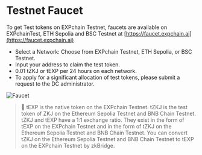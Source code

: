 # Testnet Faucet

To get Test tokens on EXPchain Testnet, faucets are available on EXPchainTest, ETH Sepolia and BSC Testnet at [https://faucet.expchain.ai](https://faucet.expchain.ai)

- Select a Network: Choose from EXPchain Testnet, ETH Sepolia, or BSC Testnet.
- Input your address to claim the test token.
- 0.01 tZKJ or tEXP per 24 hours on each network.
- To apply for a significant allocation of test tokens, please submit a request to the DC administrator.

![Faucet](https://storage.googleapis.com/polyhedra-img/images/prod/Faucet_03.png)

> 🌟 tEXP is the native token on the EXPchain Testnet. tZKJ is the test token of ZKJ on the Ethereum Sepolia Testnet and BNB Chain Testnet. tZKJ and tEXP have a 1:1 exchange ratio. They exist in the form of tEXP on the EXPchain Testnet and in the form of tZKJ on the Ethereum Sepolia Testnet and BNB Chain Testnet. You can convert tZKJ on the Ethereum Sepolia Testnet and BNB Chain Testnet to tEXP on the EXPchain Testnet by zkBridge.
